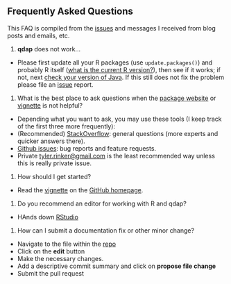 ## Frequently Asked Questions

This FAQ is compiled from the [issues](https://github.com/trinker/qdap/issues) and messages I received from blog posts and emails, etc.

1. **qdap** does not work...
  - Please first update all your R packages (use `update.packages()`) and probably R itself ([what is the current R version?](http://cran.r-project.org/)), then see if it works; if not, next [check your version of Java](https://dl.dropboxusercontent.com/u/61803503/packages/qdap_vignette.html#java).  If this still does not fix the problem please file an [issue](https://github.com/trinker/qdap/issues) report.
1. What is the best place to ask questions when the [package website](http://trinker.github.io/qdap/) or [vignette](https://dl.dropboxusercontent.com/u/61803503/packages/qdap_vignette.html) is not helpful?
  - Depending what you want to ask, you may use these tools (I keep track of the first three more frequently):
  - (Recommended) [StackOverflow](http://stackoverflow.com/questions/tagged/qdap): general questions (more experts and quicker answers there).
  - [Github issues](https://github.com/trinker/qdap/issues): bug reports and feature requests.
  - Private <a href="mailto:tyler.rinker@gmail.com" target="_blank">tyler.rinker@gmail.com</a> is the least recommended way unless this is really private issue.
1. How should I get started?
  - Read the [vignette](https://dl.dropboxusercontent.com/u/61803503/packages/qdap_vignette.html) on the [GitHub homepage](https://github.com/trinker/qdap).
1. Do you recommend an editor for working with R and qdap?
  - HAnds down [RStudio](http://www.rstudio.com/ide/)
1. How can I submit a documentation fix or other minor change?
  - Navigate to the file within the [repo](https://github.com/trinker/qdap)
  - Click on the **edit** button
  - Make the necessary changes.
  - Add a descriptive commit summary and click on **propose file change**
  - Submit the pull request